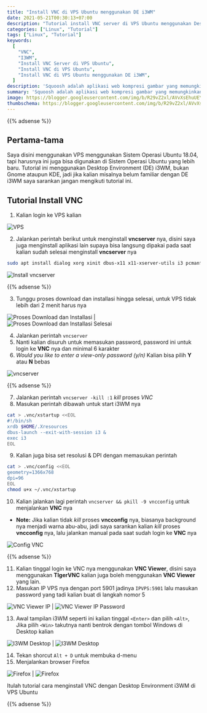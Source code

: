 ```yaml
---
title: "Install VNC di VPS Ubuntu menggunakan DE i3WM"
date: 2021-05-21T00:30:13+07:00
description: "Tutorial install VNC server di VPS Ubuntu menggunakan Desktop Environment i3WM"
categories: ["Linux", "Tutorial"]
tags: ["Linux", "Tutorial"]
keywords:
  [
    "VNC",
    "I3WM",
    "Install VNC Server di VPS Ubuntu",
    "Install VNC di VPS Ubuntu",
    "Install VNC di VPS Ubuntu menggunakan DE i3WM",
  ]
description: 'Squoosh adalah aplikasi web kompresi gambar yang memungkinkan Anda menggunakan opsi lanjutan yang disediakan oleh berbagai *compressor* gambar (jpg, MozJPEG, AVIF, dll).'
summary: 'Squoosh adalah aplikasi web kompresi gambar yang memungkinkan Anda menggunakan opsi lanjutan yang disediakan oleh berbagai *compressor* gambar (jpg, MozJPEG, AVIF, dll).'
image: https://blogger.googleusercontent.com/img/b/R29vZ2xl/AVvXsEhuUEYmsjYOLpzVT37xi-ZwWRHHT8kVlCAN23hXuoZ8sHPumrALAhyO75Hf27y_cDi2rQnXo14cKF4syqJsHRiMiNDHLrZr6ujQom27BMONFS2mVASVtWS0QloFonHO8ooU28VDUvU6_GzBlznctZsvGCbzGnHc6l7K6JeCpVgwKUAvZmn7kBxMTsSQN2yL/s80-rw/vnc-logo.jpg
thumbschema: https://blogger.googleusercontent.com/img/b/R29vZ2xl/AVvXsEhuUEYmsjYOLpzVT37xi-ZwWRHHT8kVlCAN23hXuoZ8sHPumrALAhyO75Hf27y_cDi2rQnXo14cKF4syqJsHRiMiNDHLrZr6ujQom27BMONFS2mVASVtWS0QloFonHO8ooU28VDUvU6_GzBlznctZsvGCbzGnHc6l7K6JeCpVgwKUAvZmn7kBxMTsSQN2yL/s0-rw/vnc-logo.jpg
---
```


{{% adsense %}}

## Pertama-tama
Saya disini menggunakan VPS menggunakan Sistem Operasi Ubuntu 18.04, tapi harusnya ini juga bisa digunakan di Sistem Operasi Ubuntu yang lebih baru. Tutorial ini menggunakan Desktop Environment (DE) i3WM, bukan Gnome ataupun KDE, jadi jika kalian misalnya belum familiar dengan DE i3WM saya sarankan jangan mengikuti tutorial ini.

## Tutorial Install VNC

1. Kalian login ke VPS kalian

![VPS](https://blogger.googleusercontent.com/img/b/R29vZ2xl/AVvXsEhiDUAggc9JS_lsz98lV7kfhd3ubEJIfUDkz2jHNJJgkR9-5b2JS3PXc6-QTLpgxbOUFA2nkq4swHIPJeM8s5TqiE6ld84qkj9vH4lJl_5BP-mh-gEmz4-wJ1-PA1OwfXPIkv727GutZ0FJelVZWn2W1NHjaaXQgdmApGeS2G_zhAwn0XUOtD905Z8JWR6f/s0-rw/vnc-1.jpeg)

2. Jalankan perintah berikut untuk menginstall **vncserver** nya, disini saya juga menginstall aplikasi lain supaya bisa langsung dipakai pada saat kalian sudah selesai menginstall **vncserver** nya
```bash
sudo apt install dialog xorg xinit dbus-x11 x11-xserver-utils i3 pcmanfm xarchiver hsetroot xsel fonts-mplus fonts-firacode xsettingsd lxappearance tigervnc-standalone-server tigervnc-common tigervnc-xorg-extension tigervnc-viewer apache2 iputils-ping zsh nano netbase fonts-roboto fonts-nanum ttf-ancient-fonts fonts-wqy-zenhei imwheel zenity firefox apt-transport-https dconf-cli uuid-runtime clipit renameutils rar unrar libpci3 libpci-dev mediainfo gtk2-engines-murrine gtk2-engines-pixbuf libglib2.0-dev libxml2-utils konsole fonts-fantasque-sans gnupg aria2 breeze-gtk-theme breeze-icon-theme breeze-cursor-theme -y
```

![Install vncserver](https://blogger.googleusercontent.com/img/b/R29vZ2xl/AVvXsEgpJmsdEIqZlY7fydIr_zeB1wsPVejsyfWZGwuJ7lXK8u1Hu3Mu_-uV-2MZLzQd_DLY1SkBvITVvv31D4JJS2FxZkTKr3fZhta_NZ2eILCOAhR6WRuk3NHAmmgDNrocy0CjNwV5LLO_ABngTf5aZ8BSyCc1BmR2PWCnOzyZvHGjNtHfdMWJmRCJJPAa1Dak/s0-rw/vnc-2.jpeg)

{{% adsense %}}

3. Tunggu proses download dan installasi hingga selesai, untuk VPS tidak lebih dari 2 menit harus nya

![Proses Download dan Installasi](https://blogger.googleusercontent.com/img/b/R29vZ2xl/AVvXsEhM-8WxqmXMpn6j9tmT_Hr5NWUrgWZ4viJJFhGWbebzzxLDOvdpQkU1wACFXX2Wfe-y40KZbgkjKn2V2IFFsCjen3fDscK4KwHvv1zxQH5Eovpics45kDWMGS9gWxmaCIlj2PKNEeCDvzYHkogH5dzB6aUm9dxj2XTc0qjVnhWaGB8UlhCXw2XjLSLLs_t9/s0-rw/vnc-3.jpeg) | ![Proses Download dan Installasi Selesai](https://blogger.googleusercontent.com/img/b/R29vZ2xl/AVvXsEiUyl7OOZ1bjASG5I2hw-MSL7vMtDV739GZMcYH26dzf5uBEgOFlXW-kiLwq2gnfwB8osO7OWQFx38agaoT194p6OAj3cObicJV5G7GViD6CYGBJeyGGPKiU_xd8jDelRkV99Xb2RKC2jbe83_2VEUj46AVpe17vm1dVTGccrmYFhiVLRyd7FKKQ8_jTakZ/s0-rw/vnc-4.jpeg)

4. Jalankan perintah  `vncserver`
5. Nanti kalian disuruh untuk memasukan password, password ini untuk login ke **VNC** nya dan minimal 6 karakter
6. *Would you like to enter a view-only password (y/n)*  Kalian bisa pilih **Y** atau **N** bebas

![vncserver](https://blogger.googleusercontent.com/img/b/R29vZ2xl/AVvXsEhzw8QihDWKVaYmewVCjyV5XFe77-a_tguhSgbXG2wVRDo5OMMMvPpY-5IZhIa6K6pbXdR7S7rIclNK8zds97aDz0s-b_7iA-3XmRJLs_z2bj0FcKSYk2pSW3JL1fiMSabetRuPvbPaIGR9v7h4LrqLGfk4tdxyBGpiu51v3Hko50Af0ggPI8MP20OUvDwi/s0-rw/vnc-5.jpeg)

{{% adsense %}}

7. Jalankan perintah `vncserver -kill :1` *kill* proses *VNC*
8. Masukan perintah dibawah untuk start i3WM nya
```bash
cat > .vnc/xstartup <<EOL
#!/bin/sh
xrdb $HOME/.Xresources
dbus-launch --exit-with-session i3 &
exec i3
EOL
```
9. Kalian juga bisa set resolusi & DPI dengan memasukan perintah
```bash
cat > .vnc/config <<EOL
geometry=1366x768
dpi=96
EOL
chmod u+x ~/.vnc/xstartup
```
10. Kalian jalankan lagi perintah `vncserver && pkill -9 vncconfig` untuk menjalankan **VNC** nya
  * **Note:** Jika kalian tidak *kill* proses **vncconfig** nya, biasanya background nya menjadi warna abu-abu, jadi saya sarankan kalian *kill* proses **vncconfig** nya, lalu jalankan manual pada saat sudah login ke **VNC** nya

![Config VNC](https://blogger.googleusercontent.com/img/b/R29vZ2xl/AVvXsEisdQESnRpQQeVsM0j5z6QRyHZtzG0QseK2Fk5XNQRF7bzhQqIqlmXttR7mzj21LMLL9ChcXJzIDhDpQZpVQ34d6peif9RPnYQkz0xjQD1l-Xz4kSGTxV_tq4DukCzM5bkVEFpD5ryDpPLuE22eh-yIzoSO4xlhZ8vB5G-FgizEvi8J0m1_Tzj1vS_tWb6M/s0-rw/vnc-6.jpeg)

{{% adsense %}}

11. Kalian tinggal login ke VNC nya menggunakan **VNC Viewer**, disini saya menggunakan **TIgerVNC** kalian juga boleh menggunakan **VNC Viewer** yang lain.
12. Masukan IP VPS nya dengan port 5901 jadinya `IPVPS:5901` lalu masukan password yang tadi kalian buat di langkah nomor 5

![VNC Viewer IP](https://blogger.googleusercontent.com/img/b/R29vZ2xl/AVvXsEhr7whsOHRRblGSaB8BkTuM-7UW1uvmfSgAdvOE352plhmnMaeT9FD_g-KBJMf814wZijpYkhQLrMfgAuv6YJzJEUTu3yQPjkWZ-1F3FMMEZ8HVzHpwCyEZ13Oq3pItNS0xwLXN6L_z54lxJj5UmAscMtOxNT4FiuHmad3lLp0dVzZZiBhwdK-ZwP5d9XiA/s0-rw/vnc-7.jpeg) | ![VNC Viewer IP Password](https://blogger.googleusercontent.com/img/b/R29vZ2xl/AVvXsEhRAiOGvG0QEed118_PebgUkZBEAbfHMmxlkRh0fLbWm7Cs_lU3AXYsqCNmXEkkNqiAhQOnbzmOp_P-9NHs72jpjncsaGwkzAdmUNXQeqr5DGVIPZowaOWIF4glFtUcLedWaagcTQScQRRi8hgDamGQRnBoXPUZuLlraZL6iJt29hjSYX0cHllTXs-r3oue/s0-rw/vnc-8.jpeg)

13. Awal tampilan i3WM seperti ini kalian tinggal `<Enter>` dan pilih `<Alt>`, Jika pilih `<Win>` takutnya nanti bentrok dengan tombol Windows di Desktop kalian

![I3WM Desktop](https://blogger.googleusercontent.com/img/b/R29vZ2xl/AVvXsEj0IoLA7pCwpv99K3tFs5swZdo7Z8Dx75JBsh8Pyh2CjbJfBpdBRam7da6KbYbaa0NvyISKL1nR942pb0y4Byx6tRcFZs7L4L7962-JZvTHUsx5JrfLns8yUvJlCahFwu5qK4h5xeS8KQAZFwtfZnFd67UY0_OONMPYwTo6m4S4RHfrkqXhdiW_e0q32Qlt/s0-rw/vnc-9.jpeg) | ![I3WM Desktop](https://blogger.googleusercontent.com/img/b/R29vZ2xl/AVvXsEhUnsKBLYzdqORfnMj-u_ZfabGs4SBQ1TzpJzfxnZNAsuF_c_FIm14oI6euuNENDZ1TPQRIYD2RtcJMfTC5ti6CzM4839f30Ve0K7P2Lreuai9PqCehWdg7KhFuKnt-dsSQE92vgS6pzl1tRC80dQQF6vW-g1GVolw5p6Qruhs-RIbWh3sv8M5phaYbQXzh/s0-rw/vnc-10.jpeg)

14. Tekan shorcut `Alt + D` untuk membuka d-menu
15. Menjalankan browser Firefox

![Firefox](https://blogger.googleusercontent.com/img/b/R29vZ2xl/AVvXsEjOdQ6cfIbAE7wxwopgj-bke9lH7aBjIxkq1XYg7ITfb8TsxPDNpfOL6WJliEo9Im6DdeSGoNLAX8Vtwk_Af0_Qupa7v1_NAtb5L-NgcyTqpquFfBWxK1iOkb-nf9-eMwwd28fNrepqVKWnrjjhIiHVjoiV7uNYedu6Ax9VqXvRQc_gbMdgqv4E5TNlYgNX/s0-rw/vnc-11.jpeg) | ![Firefox](https://blogger.googleusercontent.com/img/b/R29vZ2xl/AVvXsEhD4kpLtIu61RCce5ccjk3rKgVj5R1NgQq_y7_7ELXLANS9kJlNPqHunWDAjkaI27C5JqWduIhojrz3a2EWIy8QV1RV3ESBITTvrRYhs4jIs4ZIOBv5xnrJicjORVQ14vgDFQl6v4cwqrCy8EzSoxE9J260677kEcLBHvCkRjjc7d37JbQnqcCSd_10RZgM/s0-rw/vnc-12.jpeg)

Itulah tutorial cara menginstall VNC dengan Desktop Environment i3WM di VPS Ubuntu

{{% adsense %}}
